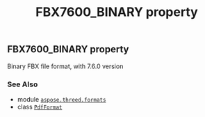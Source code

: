 ﻿---
title: FBX7600_BINARY property
second_title: Aspose.3D for Python via .NET API References
description: 
type: docs
weight: 270
url: /aspose.threed.formats/pdfformat/fbx7600_binary/
is_root: false
---

## FBX7600_BINARY property


Binary FBX file format, with 7.6.0 version

### See Also
* module [`aspose.threed.formats`](../../)
* class [`PdfFormat`](/3d/python-net/aspose.threed.formats/pdfformat)

